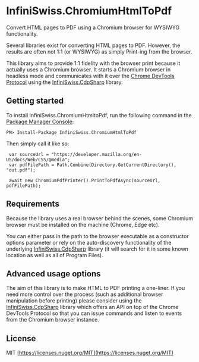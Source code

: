 
# InfiniSwiss.ChromiumHtmlToPdf
Convert HTML pages to PDF using a Chromium browser for WYSIWYG functionality.

Several libraries exist for converting HTML pages to PDF. However, the results are often not 1:1 (or WYSIWYG) as simply Print-ing from the browser.

This library aims to provide 1:1 fidelity with the browser print because it actually uses a Chromium browser. It starts a Chromium browser in headless mode and communicates with it over the [Chrome DevTools Protocol](https://chromedevtools.github.io/devtools-protocol/) using the [InfiniSwiss.CdpSharp](https://github.com/InfiniSwiss/InfiniSwiss.CdpSharp) library. 

## Getting started
To install InfiniSwiss.ChromiumHtmltoPdf, run the following command in the [Package Manager Console](http://docs.nuget.org/docs/start-here/using-the-package-manager-console):

    PM> Install-Package InfiniSwiss.ChromiumHtmlToPdf

Then simply call it like so:
```
 var sourceUrl = "https://developer.mozilla.org/en-US/docs/Web/CSS/@media";
 var pdfFilePath = Path.Combine(Directory.GetCurrentDirectory(), "out.pdf");

 await new ChromiumPdfPrinter().PrintToPdfAsync(sourceUrl, pdfFilePath);
```

## Requirements
Because the library uses a real browser behind the scenes, some Chromium browser must be installed on the machine (Chrome, Edge etc). 

You can either pass in the path to the browser executable as a constructor options parameter or rely on the auto-discovery functionality of the underlying [InfiniSwiss.CdpSharp](https://github.com/InfiniSwiss/InfiniSwiss.CdpSharp) library (it will search for it in some known location as well as all of Program Files).

## Advanced usage options
The aim of this library is to make HTML to PDF printing a one-liner. If you need more control over the process (such as additional browser manipulation before printing) please consider using the [InfiniSwiss.CdpSharp](https://github.com/InfiniSwiss/InfiniSwiss.CdpSharp) library which offers an API on top of the Chrome DevTools Protocol so that you can issue commands and listen to events from the Chromium browser instance.

## License
MIT
[https://licenses.nuget.org/MIT](https://licenses.nuget.org/MIT)
